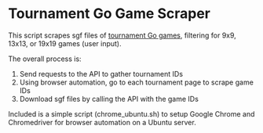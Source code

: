 # Tournament Go Game Scraper

This script scrapes sgf files of [tournament Go games](https://online-go.com/tournaments), filtering for 9x9, 13x13, or 19x19 games (user input).

The overall process is:
1. Send requests to the API to gather tournament IDs
2. Using browser automation, go to each tournament page to scrape game IDs
3. Download sgf files by calling the API with the game IDs

Included is a simple script (chrome_ubuntu.sh) to setup Google Chrome and Chromedriver for browser automation on a Ubuntu server.
